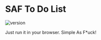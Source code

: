 # SAF To Do List
![version](https://img.shields.io/badge/version-0%2e4_alpha-green.svg)

Just run it in your browser. Simple As F*uck!
